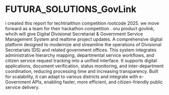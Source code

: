 # FUTURA_SOLUTIONS_GovLink
i created this report for techtrialthon competition rootcode 2025. we move forward as a team for their hackathon competition . oru product govlink,  whcih will give Digital Divisional Secretariat & Government Service Management System and realtime project updates.  A comprehensive digital platform designed to modernize and streamline the operations of Divisional Secretariats (DS) and related government offices. This system integrates administrative hierarchy mapping, departmental service workflows, and citizen service request tracking into a unified interface. It supports digital applications, document verification, status monitoring, and inter-department coordination, reducing processing time and increasing transparency. Built for scalability, it can adapt to various districts and integrate with e-Government APIs, enabling faster, more efficient, and citizen-friendly public service delivery.
